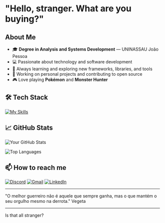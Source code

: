 # "Hello, stranger. What are you buying?"

## About Me

- 🎓 **Degree in Analysis and Systems Development** — UNINASSAU João Pessoa
- 💻 Passionate about technology and software development
- 🚀 Always learning and exploring new frameworks, libraries, and tools
- 🔧 Working on personal projects and contributing to open source
- 🎮 Love playing **Pokémon** and **Monster Hunter**

## 🛠️ Tech Stack

[![My Skills](https://skillicons.dev/icons?i=js,html,css,postman,py)](https://skillicons.dev)

## 📈 GitHub Stats

![Your GitHub Stats](https://github-readme-stats.vercel.app/api?username=yourusername&show_icons=true&theme=radical)

![Top Languages](https://github-readme-stats.vercel.app/api/top-langs/?username=yourusername&layout=compact&theme=radical)

## 📫 How to reach me

[![Discord](https://img.shields.io/badge/Discord-5865F2?style=for-the-badge&logo=discord&logoColor=white)](https://discord.com/users/455068841702326272)
[![Gmail](https://img.shields.io/badge/Gmail-D14836?style=for-the-badge&logo=gmail&logoColor=white)](mailto:caiocesarfer2005@gmail.com)
[![LinkedIn](https://img.shields.io/badge/LinkedIn-0077B5?style=for-the-badge&logo=linkedin&logoColor=white)](https://www.linkedin.com/in/caio-césar-9a5606279/)

---

"O melhor guerreiro não é aquele que sempre ganha, mas o que mantém o seu orgulho mesmo na derrota." Vegeta

---

Is that all stranger?
